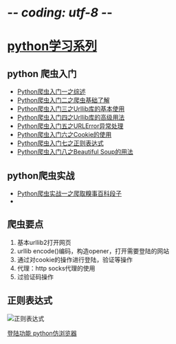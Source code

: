# -*- coding: utf-8 -*-
# [python学习系列](http://cuiqingcai.com/1052.html)

## python 爬虫入门

 * [Python爬虫入门一之综述](http://cuiqingcai.com/927.html)
 * [Python爬虫入门二之爬虫基础了解](http://cuiqingcai.com/942.html)
 * [Python爬虫入门三之Urllib库的基本使用](http://cuiqingcai.com/947.html)
 * [Python爬虫入门四之Urllib库的高级用法](http://cuiqingcai.com/954.html)
 * [Python爬虫入门五之URLError异常处理](http://cuiqingcai.com/961.html)
 * [Python爬虫入门六之Cookie的使用](http://cuiqingcai.com/968.html)
 * [Python爬虫入门七之正则表达式](http://cuiqingcai.com/977.html)
 * [Python爬虫入门八之Beautiful Soup的用法](http://cuiqingcai.com/1319.html)

## python爬虫实战
 * [Python爬虫实战一之爬取糗事百科段子](http://cuiqingcai.com/990.html)
 * []()

## 爬虫要点
1. 基本urllib2打开网页
2. urllib encode()编码，构造opener，打开需要登陆的网站
3. 通过对cookie的操作进行登陆，验证等操作
4. 代理：http socks代理的使用
5. 过验证码操作

## 正则表达式
![正则表达式](http://qiniu.cuiqingcai.com/wp-content/uploads/2015/02/20130515113723855.png)

[登陆功能 python仿浏览器](http://my.oschina.net/leejun2005/blog/83451)